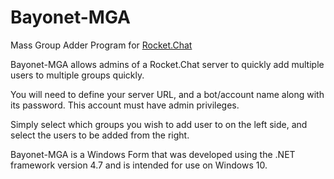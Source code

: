 # Bayonet-MGA
Mass Group Adder Program for [Rocket.Chat](https://rocket.chat)

Bayonet-MGA allows admins of a Rocket.Chat server to quickly add multiple users to multiple groups quickly.

You will need to define your server URL, and a bot/account name along with its password. This account must have admin privileges. 

Simply select which groups you wish to add user to on the left side, and select the users to be added from the right.

Bayonet-MGA is a Windows Form that was developed using the .NET framework version 4.7 and is intended for use on Windows 10.
